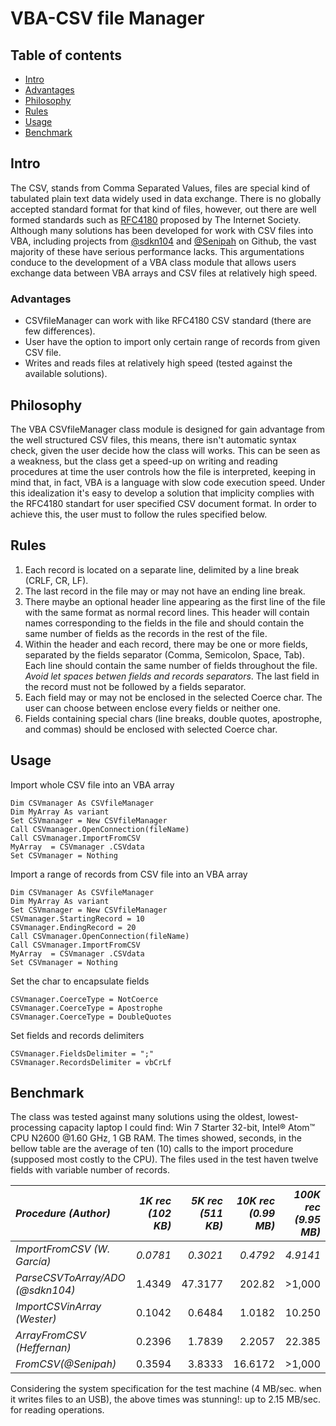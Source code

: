 # VBA-CSV file Manager
## Table of contents
* [Intro](https://github.com/ws-garcia/VBA-CSV-fileManager/blob/master#Intro)
* [Advantages](https://github.com/ws-garcia/VBA-CSV-fileManager/blob/master#Advantages)
* [Philosophy](https://github.com/ws-garcia/VBA-CSV-fileManager/blob/master#Philosophy)
* [Rules](https://github.com/ws-garcia/VBA-CSV-fileManager/blob/master#Rules)
* [Usage](https://github.com/ws-garcia/VBA-CSV-fileManager/blob/master#Usage)
* [Benchmark](https://github.com/ws-garcia/VBA-CSV-fileManager/blob/master#Benchmark)
## Intro
The CSV, stands from Comma Separated Values, files are special kind of tabulated plain text data widely used in data exchange. There is no globally accepted standard format for that kind of files, however, out there are well formed standards such as [RFC4180](https://www.ietf.org/rfc/rfc4180.txt) proposed by The Internet Society.
Although many solutions has been developed for work with CSV files into VBA, including projects from [@sdkn104](https://github.com/sdkn104/VBA-CSV) and [@Senipah](https://github.com/Senipah/VBA-Better-Array/tree/master/src) on Github, the vast majority of these have serious performance lacks. This argumentations conduce to the development of a VBA class module that allows users exchange data between VBA arrays and CSV files at relatively high speed.
### Advantages
* CSVfileManager can work with like RFC4180 CSV standard (there are few differences).
* User have the option to import only certain range of records from given CSV file.
* Writes and reads files at relatively high speed (tested against the available solutions).  
## Philosophy
The VBA CSVfileManager class module is designed for gain advantage from the well structured CSV files, this means, there isn't automatic syntax check, given the user decide how the class will works. This can be seen as a weakness, but the class get a speed-up on writing and reading procedures at time the user controls how the file is interpreted, keeping in mind that, in fact, VBA is a language with slow code execution speed. 
Under this idealization it's easy to develop a solution that implicity complies with the RFC4180 standart for user specified CSV document format. In order to achieve this, the user must to follow the rules specified below.
## Rules
1. Each record is located on a separate line, delimited by a line break (CRLF, CR, LF).
2. The last record in the file may or may not have an ending line break.
3. There maybe an optional header line appearing as the first line of the file with the same format as normal record lines.  This header will contain names corresponding to the fields in the file and should contain the same number of fields as the records in the rest of the file.
4. Within the header and each record, there may be one or more fields, separated by the fields separator (Comma, Semicolon, Space, Tab).  Each line should contain the same number of fields throughout the file.  *Avoid let spaces betwen fields and records separators*.  The last field in the record must not be followed by a fields separator.
5. Each field may or may not be enclosed in the selected Coerce char. The user can choose between enclose every fields or neither one.
6. Fields containing special chars (line breaks, double quotes, apostrophe, and commas) should be enclosed with selected Coerce char.
## Usage
Import whole CSV file into an VBA array
```vbscript
Dim CSVmanager As CSVfileManager
Dim MyArray As variant
Set CSVmanager = New CSVfileManager
Call CSVmanager.OpenConnection(fileName)
Call CSVmanager.ImportFromCSV
MyArray  = CSVmanager .CSVdata
Set CSVmanager = Nothing
```
Import a range of records from CSV file into an VBA array
```vbscript
Dim CSVmanager As CSVfileManager
Dim MyArray As variant
Set CSVmanager = New CSVfileManager
CSVmanager.StartingRecord = 10
CSVmanager.EndingRecord = 20
Call CSVmanager.OpenConnection(fileName)
Call CSVmanager.ImportFromCSV
MyArray  = CSVmanager .CSVdata
Set CSVmanager = Nothing
```
Set the char to encapsulate fields
```vbscript
CSVmanager.CoerceType = NotCoerce
CSVmanager.CoerceType = Apostrophe
CSVmanager.CoerceType = DoubleQuotes
```
Set fields and records delimiters
```vbscript
CSVmanager.FieldsDelimiter = ";"
CSVmanager.RecordsDelimiter = vbCrLf
```
## Benchmark
The class was tested against many solutions using the oldest, lowest-processing capacity laptop I could find: Win 7 Starter 32-bit, Intel® Atom™ CPU N2600 @1.60 GHz, 1 GB RAM. 
The times showed, seconds, in the bellow table are the average of ten (10) calls to the import procedure (supposed most costly to the CPU). The files used in the test haven twelve fields with variable number of records. 

|*Procedure (Author)*|*1K rec (102 KB)*|*5K rec (511 KB)*|*10K rec (0.99 MB)*|*100K rec (9.95 MB)*|
|:--------------------------|-----------------:|----------------:|----------------:|-----------------:|
|*ImportFromCSV (W. García)*|_0.0781_|_0.3021_|_0.4792_|_4.9141_|
|*ParseCSVToArray/ADO (@sdkn104)*|1.4349|47.3177|202.82|>1,000|
|*ImportCSVinArray (Wester)*|0.1042|0.6484|1.0182|10.250|
|*ArrayFromCSV (Heffernan)*|0.2396|1.7839|2.2057|22.385|
|*FromCSV(@Senipah)*|0.3594|3.8333|16.6172|>1,000|

Considering the system specification for the test machine (4 MB/sec. when it writes files to an USB), the above times was stunning!: up to 2.15 MB/sec. for reading operations.
